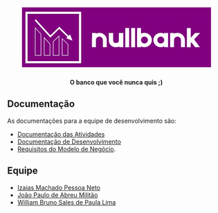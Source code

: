 <h1 align="center"><img src="./docs/img/logo-nullbank.jpeg"></h1>

<div align="center">
  <p>
    <strong>O banco que você nunca quis ;)</strong>
  </p>
</div>

## Documentação

As documentações para a equipe de desenvolvimento são:

- [Documentação das Atividades](./docs/atividades.md)
- [Documentação de Desenvolvimento](./docs/desenvolvimento.md)
- [Requisitos do Modelo de Negócio](./docs/requisitos-modelo-negocio.md).

## Equipe

- [Izaias Machado Pessoa Neto](https://github.com/izaiasmachado)
- [João Paulo de Abreu Militão](https://github.com/jpnoar)
- [William Bruno Sales de Paula Lima](https://github.com/williambrunos)
